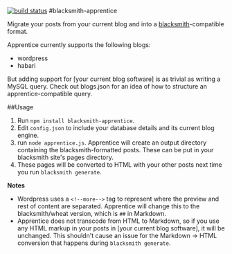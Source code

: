 [![build status](https://secure.travis-ci.org/st-luke/blacksmith-apprentice.png)](http://travis-ci.org/st-luke/blacksmith-apprentice)
#blacksmith-apprentice

Migrate your posts from your current blog and into a [blacksmith](https://github.com/flatiron/blacksmith)-compatible format.

Apprentice currently supports the following blogs:

- wordpress
- habari

But adding support for [your current blog software] is as trivial as writing a MySQL query. Check out blogs.json for an idea of how to structure an apprentice-compatible query.

##Usage

1. Run `npm install blacksmith-apprentice`.
2. Edit `config.json` to include your database details and its current blog engine.
3. run `node apprentice.js`. Apprentice will create an output directory containing the blacksmith-formatted posts. These can be put in your blacksmith site's pages directory.
4. These pages will be converted to HTML with your other posts next time you run `blacksmith generate`.

**Notes**

- Wordpress uses a `<!--more-->` tag to represent where the preview and rest of content are separated. Apprentice will change this to the blacksmith/wheat version, which is `##` in Markdown.
- Apprentice does not transcode from HTML to Markdown, so if you use any HTML markup in your posts in [your current blog software], it will be unchanged. This shouldn't cause an issue for the Markdown -> HTML conversion that happens during `blacksmith generate`.